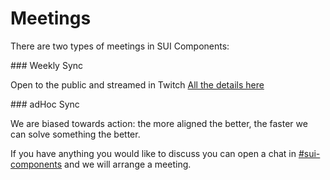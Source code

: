 # Meetings

There are two types of meetings in SUI Components:

### Weekly Sync

Open to the public and streamed in Twitch
[All the details here](Weekly-streamings.md)

### adHoc Sync

We are biased towards action: the more aligned the better, the faster we can solve something the better.

If you have anything you would like to discuss you can open a chat in [#sui-components](https://adevinta.slack.com/archives/C018Q6WBJ85) and we will arrange a meeting.
